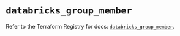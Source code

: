 # `databricks_group_member`

Refer to the Terraform Registry for docs: [`databricks_group_member`](https://registry.terraform.io/providers/databricks/databricks/1.36.1/docs/resources/group_member).
